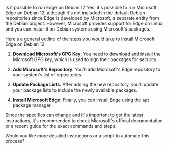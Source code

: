 Is it possible to run Edge on Debian 12
Yes, it's possible to run Microsoft Edge on Debian 12, although it's not included in the default Debian repositories since Edge is developed by Microsoft, a separate entity from the Debian project. However, Microsoft provides support for Edge on Linux, and you can install it on Debian systems using Microsoft's packages.

Here's a general outline of the steps you would take to install Microsoft Edge on Debian 12:

1. **Download Microsoft's GPG Key**: You need to download and install the Microsoft GPG key, which is used to sign their packages for security.

2. **Add Microsoft's Repository**: You'll add Microsoft's Edge repository to your system's list of repositories.

3. **Update Package Lists**: After adding the new repository, you'll update your package lists to include the newly available packages.

4. **Install Microsoft Edge**: Finally, you can install Edge using the `apt` package manager.

Since the specifics can change and it's important to get the latest instructions, it's recommended to check Microsoft's official documentation or a recent guide for the exact commands and steps.

Would you like more detailed instructions or a script to automate this process?
